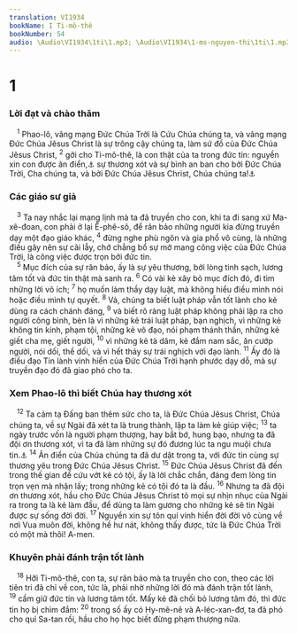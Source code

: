 ```yaml
---
translation: VI1934
bookName: I Ti-mô-thê 
bookNumber: 54
audio: \Audio\VI1934\1ti\1.mp3; \Audio\VI1934\1-ms-nguyen-thi\1ti\1.mp3; \Audio\VI1934\2-ms-david-dong\1ti\1.mp3
---
```


<div class="title"><h1>1</h1><h3>Lời đạt và chào thăm</h3></div>
<span class="verse 1ti_1_1"> <sup>1</sup> Phao-lô, vâng mạng Đức Chúa Trời là Cứu Chúa chúng ta, và vâng mạng Đức Chúa Jêsus Christ là sự trông cậy chúng ta, làm sứ đồ của Đức Chúa Jêsus Christ, </span>
<span class="verse 1ti_1_2"><sup>2</sup> gởi cho Ti-mô-thê, là con thật của ta trong đức tin: nguyền xin con được ân điển,<a data-toggle="tooltip" data-placement="bottom" title="Xem chú thích ở Lu 2:40">⚓</a> sự thương xót và sự bình an ban cho bởi Đức Chúa Trời, Cha chúng ta, và bởi Đức Chúa Jêsus Christ, Chúa chúng ta!<a data-toggle="tooltip" data-placement="bottom" title="Cong 16:1">⚓</a><br/></span>
<div class="title"><h3>Các giáo sư giả</h3></div>
<span class="verse 1ti_1_3"> <sup>3</sup> Ta nay nhắc lại mạng lịnh mà ta đã truyền cho con, khi ta đi sang xứ Ma-xê-đoan, con phải ở lại Ê-phê-sô, để răn bảo những người kia đừng truyền dạy một đạo giáo khác, </span>
<span class="verse 1ti_1_4"><sup>4</sup> đừng nghe phù ngôn và gia phổ vô cùng, là những điều gây nên sự cãi lẫy, chớ chẳng bổ sự mở mang công việc của Đức Chúa Trời, là công việc được trọn bởi đức tin. <br/></span>
<span class="verse 1ti_1_5"> <sup>5</sup> Mục đích của sự răn bảo, ấy là sự yêu thương, bởi lòng tinh sạch, lương tâm tốt và đức tin thật mà sanh ra. </span>
<span class="verse 1ti_1_6"><sup>6</sup> Có vài kẻ xây bỏ mục đích đó, đi tìm những lời vô ích; </span>
<span class="verse 1ti_1_7"><sup>7</sup> họ muốn làm thầy dạy luật, mà không hiểu điều mình nói hoặc điều mình tự quyết. </span>
<span class="verse 1ti_1_8"><sup>8</sup> Vả, chúng ta biết luật pháp vẫn tốt lành cho kẻ dùng ra cách chánh đáng, </span>
<span class="verse 1ti_1_9"><sup>9</sup> và biết rõ ràng luật pháp không phải lập ra cho người công bình, bèn là vì những kẻ trái luật pháp, bạn nghịch, vì những kẻ không tin kính, phạm tội, những kẻ vô đạo, nói phạm thánh thần, những kẻ giết cha mẹ, giết người, </span>
<span class="verse 1ti_1_10"><sup>10</sup> vì những kẻ tà dâm, kẻ đắm nam sắc, ăn cướp người, nói dối, thề dối, và vì hết thảy sự trái nghịch với đạo lành. </span>
<span class="verse 1ti_1_11"><sup>11</sup> Ấy đó là điều đạo Tin lành vinh hiển của Đức Chúa Trời hạnh phước dạy dỗ, mà sự truyền đạo đó đã giao phó cho ta. <br/></span>
<div class="title"><h3>Xem Phao-lô thì biết Chúa hay thương xót</h3></div>
<span class="verse 1ti_1_12"> <sup>12</sup> Ta cảm tạ Đấng ban thêm sức cho ta, là Đức Chúa Jêsus Christ, Chúa chúng ta, về sự Ngài đã xét ta là trung thành, lập ta làm kẻ giúp việc; </span>
<span class="verse 1ti_1_13"><sup>13</sup> ta ngày trước vốn là người phạm thượng, hay bắt bớ, hung bạo, nhưng ta đã đội ơn thương xót, vì ta đã làm những sự đó đương lúc ta ngu muội chưa tin.<a data-toggle="tooltip" data-placement="bottom" title="Cong 8:3; 9:4-5">⚓</a></span>
<span class="verse 1ti_1_14"><sup>14</sup> Ân điển của Chúa chúng ta đã dư dật trong ta, với đức tin cùng sự thương yêu trong Đức Chúa Jêsus Christ. </span>
<span class="verse 1ti_1_15"><sup>15</sup> Đức Chúa Jêsus Christ đã đến trong thế gian để cứu vớt kẻ có tội, ấy là lời chắc chắn, đáng đem lòng tin trọn vẹn mà nhận lấy; trong những kẻ có tội đó ta là đầu. </span>
<span class="verse 1ti_1_16"><sup>16</sup> Nhưng ta đã đội ơn thương xót, hầu cho Đức Chúa Jêsus Christ tỏ mọi sự nhịn nhục của Ngài ra trong ta là kẻ làm đầu, để dùng ta làm gương cho những kẻ sẽ tin Ngài được sự sống đời đời. </span>
<span class="verse 1ti_1_17"><sup>17</sup> Nguyền xin sự tôn quí vinh hiển đời đời vô cùng về nơi Vua muôn đời, không hề hư nát, không thấy được, tức là Đức Chúa Trời có một mà thôi! A-men. <br/></span>
<div class="title"><h3>Khuyên phải đánh trận tốt lành</h3></div>
<span class="verse 1ti_1_18"> <sup>18</sup> Hỡi Ti-mô-thê, con ta, sự răn bảo mà ta truyền cho con, theo các lời tiên tri đã chỉ về con, tức là, phải nhờ những lời đó mà đánh trận tốt lành, </span>
<span class="verse 1ti_1_19"><sup>19</sup> cầm giữ đức tin và lương tâm tốt. Mấy kẻ đã chối bỏ lương tâm đó, thì đức tin họ bị chìm đắm: </span>
<span class="verse 1ti_1_20"><sup>20</sup> trong số ấy có Hy-mê-nê và A-léc-xan-đơ, ta đã phó cho quỉ Sa-tan rồi, hầu cho họ học biết đừng phạm thượng nữa. <br/></span>
